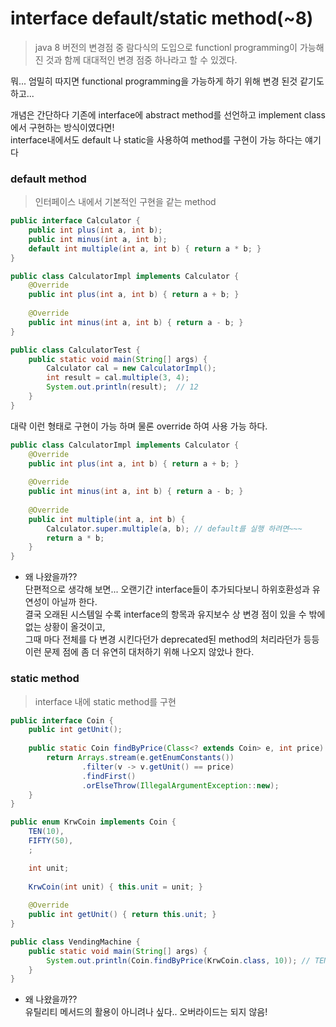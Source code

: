 # interface default/static method(~8)

> java 8 버전의 변경점 중 람다식의 도입으로 functionl programming이 가능해진 것과 함께 대대적인 변경 점중 하나라고 할 수 있겠다.

뭐... 엄밀히 따지면 functional programming을 가능하게 하기 위해 변경 된것 같기도 하고...

개념은 간단하다 기존에 interface에 abstract method를 선언하고 implement class 에서 구현하는 방식이였다면!   
interface내에서도 default 나 static을 사용하여 method를 구현이 가능 하다는 얘기다 

### default method
> 인터페이스 내에서 기본적인 구현을 같는 method
```java
public interface Calculator {
    public int plus(int a, int b);
    public int minus(int a, int b);
    default int multiple(int a, int b) { return a * b; }
}

public class CalculatorImpl implements Calculator {
    @Override
    public int plus(int a, int b) { return a + b; }
    
    @Override
    public int minus(int a, int b) { return a - b; }
}

public class CalculatorTest {
    public static void main(String[] args) {
        Calculator cal = new CalculatorImpl();
        int result = cal.multiple(3, 4);
        System.out.println(result);  // 12
    }
}
```
대략 이런 형태로 구현이 가능 하며 물론 override 하여 사용 가능 하다.
```java
public class CalculatorImpl implements Calculator {
    @Override
    public int plus(int a, int b) { return a + b; }
    
    @Override
    public int minus(int a, int b) { return a - b; }
    
    @Override
    public int multiple(int a, int b) {
        Calculator.super.multiple(a, b); // default를 실행 하려면~~~
        return a * b; 
    }
}
```

- 왜 나왔을까??   
    단편적으로 생각해 보면... 오랜기간 interface들이 추가되다보니 하위호환성과 유연성이 아닐까 한다.   
    결국 오래된 시스템일 수록 interface의 항목과 유지보수 상 변경 점이 있을 수 밖에 없는 상황이 올것이고,   
    그때 마다 전체를 다 변경 시킨다던가 deprecated된 method의 처리라던가 등등 이런 문제 점에 좀 더 유연히 대처하기 위해 나오지 않았나 한다.

### static method
> interface 내에 static method를 구현

```java
public interface Coin {
    public int getUnit();
    
    public static Coin findByPrice(Class<? extends Coin> e, int price) {
        return Arrays.stream(e.getEnumConstants())
                .filter(v -> v.getUnit() == price)
                .findFirst()
                .orElseThrow(IllegalArgumentException::new);
    }
}

public enum KrwCoin implements Coin {
    TEN(10),
    FIFTY(50),
    ;

    int unit;
    
    KrwCoin(int unit) { this.unit = unit; }
    
    @Override
    public int getUnit() { return this.unit; }
}

public class VendingMachine {
    public static void main(String[] args) {
        System.out.println(Coin.findByPrice(KrwCoin.class, 10)); // TEN
    }
}
```

- 왜 나왔을까??   
    유틸리티 메서드의 활용이 아니려나 싶다.. 
    오버라이드는 되지 않음!
